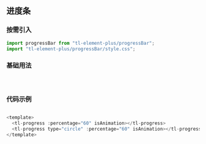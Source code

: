 ## 进度条

### 按需引入

```js
import progressBar from "tl-element-plus/progressBar";
import "tl-element-plus/progressBar/style.css";
```

### 基础用法

<br/>
<div>
  <tl-progress :percentage="60" isAnimation></tl-progress>
  </div>
  <div style="margin-top:30px">
  <tl-progress type="circle" :percentage="60" isAnimation></tl-progress></div>

### 代码示例

```js

<template>
  <tl-progress :percentage="60" isAnimation></tl-progress>
  <tl-progress type="circle" :percentage="60" isAnimation></tl-progress>
</template>

```
